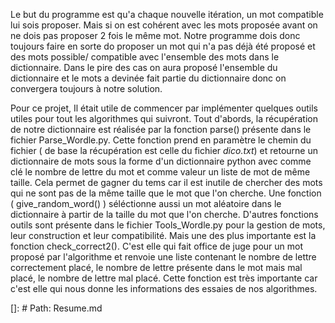 Le but du programme est qu'a chaque nouvelle itération, un mot compatible lui sois proposer. Mais si on est cohérent avec les mots proposée avant on ne dois pas proposer 2 fois le même mot. Notre programme dois donc toujours faire en sorte do proposer un mot qui n'a pas déjà été proposé et des mots possible/ compatible avec l'ensemble des mots dans le dictionnaire. Dans le pire des cas on aura proposé l'ensemble du dictionnaire et le mots a devinée fait partie du dictionnaire donc on convergera toujours à notre solution.


Pour ce projet, Il était utile de commencer par implémenter quelques outils utiles pour tout les algorithmes qui suivront. Tout d'abords, la récupération de notre dictionnaire est réalisée par la fonction parse() présente dans le fichier Parse_Wordle.py. Cette fonction prend en paramètre le chemin du fichier ( de base la récupération est celle du fichier *dico.txt*) et retourne un dictionnaire de mots sous la forme d'un dictionnaire python avec comme clé le nombre de lettre du mot et comme valeur un liste de mot de même taille. Cela permet de gagner du tems car il est inutile de chercher des mots qui ne sont pas de la même taille que le mot que l'on cherche. Une fonction ( give_random_word() ) séléctionne aussi un mot aléatoire dans le dictionnaire à partir de la taille du mot que l'on cherche. D'autres fonctions outils sont présente dans le fichier Tools_Wordle.py pour la gestion de mots, leur construction et leur compatibilité. Mais une des plus importante est la fonction check_correct2(). C'est elle qui fait office de juge pour un mot proposé par l'algorithme et renvoie une liste contenant le nombre de lettre correctement placé, le nombre de lettre présente dans le mot mais mal placé, le nombre de lettre mal placé. Cette fonction est très importante car c'est elle qui nous donne les informations des essaies de nos algorithmes.



[]: # Path: Resume.md

